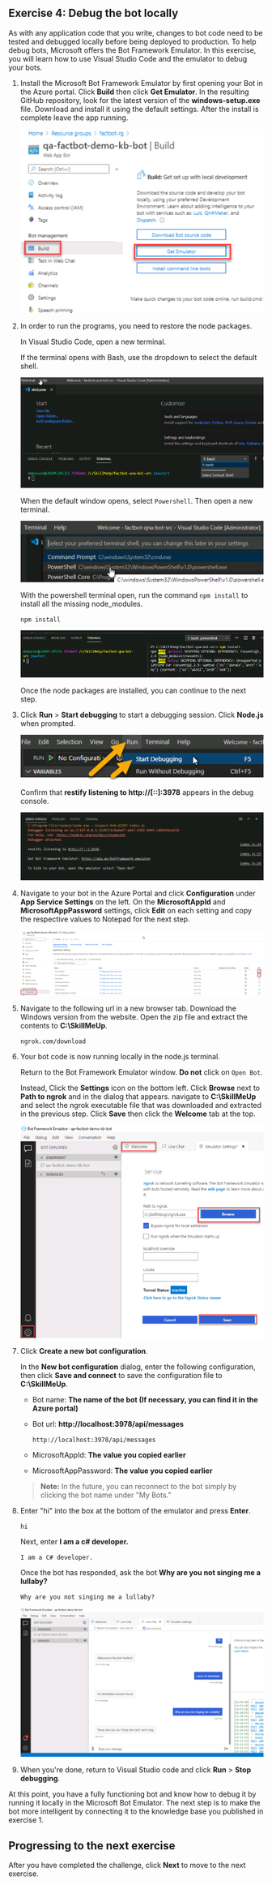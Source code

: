 ## Exercise 4: Debug the bot locally

As with any application code that you write, changes to bot code need to be tested and debugged locally before being deployed to production. To help debug bots, Microsoft offers the Bot Framework Emulator. In this exercise, you will learn how to use Visual Studio Code and the emulator to debug your bots.

1. Install the Microsoft Bot Framework Emulator by first opening your Bot in the Azure portal. Click **Build** then click **Get Emulator**. In the resulting GitHub repository, look for the latest version of the **windows-setup.exe** file. Download and install it using the default settings. After the install is complete leave the app running.

    ![](Images/InstallBotFramework.png)

2. In order to run the programs, you need to restore the node packages.  

    In Visual Studio Code, open a new terminal.  

    If the terminal opens with Bash, use the dropdown to select the default shell.    

    ![](Images/0401-select-default-terminal.png)  

    When the default window opens, select `Powershell`.  Then open a new terminal.  

    ![](Images/0402-selectpowershell.png)

    With the powershell terminal open, run the command `npm install` to install all the missing node_modules.  

    ```  
    npm install
    ```  

    ![](Images/0403-npminstall.png)

    Once the node packages are installed, you can continue to the next step.  

3. Click **Run** > **Start debugging** to start a debugging session. Click **Node.js** when prompted. 

    ![](Images/0405-startdebugging.png)  

    Confirm that **restify listening to http://[::]:3978** appears in the debug console.  

    ![](Images/0404-debugconsolerestify.png)  


3. Navigate to your bot in the Azure Portal and click **Configuration** under **App Service Settings** on the left.  On the **MicrosoftAppId** and **MicrosoftAppPassword** settings, click **Edit** on each setting and copy the respective values to Notepad for the next step.

    ![](Images/19-11-06-Configuration.png)

4. Navigate to the following url in a new browser tab. Download the Windows version from the website. Open the zip file and extract the contents to **C:\\SkillMeUp**. 

    ```
    ngrok.com/download
    ```

5. Your bot code is now running locally in the node.js terminal. 

    Return to the Bot Framework Emulator window.  **Do not** click on `Open Bot`.  
    
    Instead, Click the **Settings** icon on the bottom left. Click **Browse** next to **Path to ngrok** and in the dialog that appears. navigate to **C:\\SkillMeUp** and select the ngrok executable file that was downloaded and extracted in the previous step. Click **Save** then click the **Welcome** tab at the top. 

    ![](Images/ngrokPath.png)  

6. Click **Create a new bot configuration**. 

    In the **New bot configuration** dialog, enter the following configuration, then click **Save and connect** to save the configuration file to **C:\\SkillMeUp**. 

    - Bot name: **The name of the bot (If necessary, you can find it in the Azure portal)**

    - Bot url: **http://localhost:3978/api/messages**  

        ```  
        http://localhost:3978/api/messages
        ```  

    - MicrosoftAppId: **The value you copied earlier**

    - MicrosoftAppPassword: **The value you copied earlier**
   
    > **Note:** In the future, you can reconnect to the bot simply by clicking the bot name under "My Bots."

7. Enter "hi" into the box at the bottom of the emulator and press **Enter**. 

    ```  
    hi
    ```  

    Next, enter **I am a c# developer.** 
    
    ```  
    I am a C# developer.
    ```  

    Once the bot has responded, ask the bot **Why are you not singing me a lullaby?**  

    ```  
    Why are you not singing me a lullaby?
    ```  

    ![](Images/EmulatorMessages.png)

8. When you're done, return to Visual Studio code and click **Run** > **Stop debugging**. 

At this point, you have a fully functioning bot and know how to debug it by running it locally in the Microsoft Bot Emulator. The next step is to make the bot more intelligent by connecting it to the knowledge base you published in exercise 1.  

## Progressing to the next exercise  
  
After you have completed the challenge, click **Next** to move to the next exercise.  